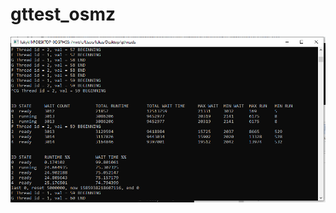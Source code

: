 ﻿# gttest_osmz

![preview](https://github.com/Lukykl1/gttest_osmz/blob/master/V%C3%BDst%C5%99i%C5%BEek.PNG)
